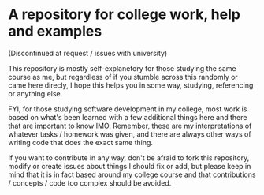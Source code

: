 # A repository for college work, help and examples
(Discontinued at request / issues with university)

This repository is mostly self-explanetory for those studying the same course as me, but regardless of if you stumble across this randomly or came here direcly, I hope this helps you in some way, studying, referencing or anything else.

FYI, for those studying software development in my college, most work is based on what's been learned with a few additional things here and there that are important to know IMO. Remember, these are my interpretations of whatever tasks / homework was given, and there are always other ways of writing code that does the exact same thing.

If you want to contribute in any way, don't be afraid to fork this repository, modify or create issues about things I should fix or add, but please keep in mind that it is in fact based around my college course and that contributions / concepts / code too complex should be avoided.
